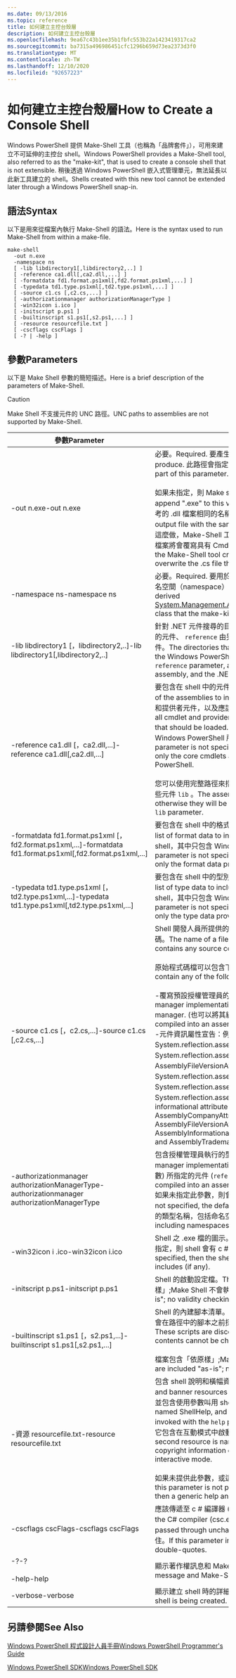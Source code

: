 ```yaml
---
ms.date: 09/13/2016
ms.topic: reference
title: 如何建立主控台殼層
description: 如何建立主控台殼層
ms.openlocfilehash: 9ea67c43b1ee35b1fbfc553b22a1423419317ca2
ms.sourcegitcommit: ba7315a496986451cfc1296b659d73ea2373d3f0
ms.translationtype: MT
ms.contentlocale: zh-TW
ms.lasthandoff: 12/10/2020
ms.locfileid: "92657223"
---
```

# <a name="how-to-create-a-console-shell"></a><span data-ttu-id="0a57a-103">如何建立主控台殼層</span><span class="sxs-lookup"><span data-stu-id="0a57a-103">How to Create a Console Shell</span></span>

<span data-ttu-id="0a57a-104">Windows PowerShell 提供 Make-Shell 工具（也稱為「品牌套件」），可用來建立不可延伸的主控台 shell。</span><span class="sxs-lookup"><span data-stu-id="0a57a-104">Windows PowerShell provides a Make-Shell tool, also referred to as the "make-kit", that is used to create a console shell that is not extensible.</span></span> <span data-ttu-id="0a57a-105">稍後透過 Windows PowerShell 嵌入式管理單元，無法延長以此新工具建立的 shell。</span><span class="sxs-lookup"><span data-stu-id="0a57a-105">Shells created with this new tool cannot be extended later through a Windows PowerShell snap-in.</span></span>

## <a name="syntax"></a><span data-ttu-id="0a57a-106">語法</span><span class="sxs-lookup"><span data-stu-id="0a57a-106">Syntax</span></span>

<span data-ttu-id="0a57a-107">以下是用來從檔案內執行 Make-Shell 的語法。</span><span class="sxs-lookup"><span data-stu-id="0a57a-107">Here is the syntax used to run Make-Shell from within a make-file.</span></span>

```
make-shell
  -out n.exe
  -namespace ns
  [ -lib libdirectory1[,libdirectory2,..] ]
  [ -reference ca1.dll[,ca2.dll,...] ]
  [ -formatdata fd1.format.ps1xml[,fd2.format.ps1xml,...] ]
  [ -typedata td1.type.ps1xml[,td2.type.ps1xml,...] ]
  [ -source c1.cs [,c2.cs,...] ]
  [ -authorizationmanager authorizationManagerType ]
  [ -win32icon i.ico ]
  [ -initscript p.ps1 ]
  [ -builtinscript s1.ps1[,s2.ps1,...] ]
  [ -resource resourcefile.txt ]
  [ -cscflags cscFlags ]
  [ -? | -help ]
```

## <a name="parameters"></a><span data-ttu-id="0a57a-108">參數</span><span class="sxs-lookup"><span data-stu-id="0a57a-108">Parameters</span></span>

<span data-ttu-id="0a57a-109">以下是 Make Shell 參數的簡短描述。</span><span class="sxs-lookup"><span data-stu-id="0a57a-109">Here is a brief description of the parameters of Make-Shell.</span></span>

> [!CAUTION]
> <span data-ttu-id="0a57a-110">Make Shell 不支援元件的 UNC 路徑。</span><span class="sxs-lookup"><span data-stu-id="0a57a-110">UNC paths to assemblies are not supported by Make-Shell.</span></span>

|<span data-ttu-id="0a57a-111">參數</span><span class="sxs-lookup"><span data-stu-id="0a57a-111">Parameter</span></span>|<span data-ttu-id="0a57a-112">說明</span><span class="sxs-lookup"><span data-stu-id="0a57a-112">Description</span></span>|
|---------------|-----------------|
|<span data-ttu-id="0a57a-113">-out n.exe</span><span class="sxs-lookup"><span data-stu-id="0a57a-113">-out n.exe</span></span>|<span data-ttu-id="0a57a-114">必要。</span><span class="sxs-lookup"><span data-stu-id="0a57a-114">Required.</span></span> <span data-ttu-id="0a57a-115">要產生之 shell 的名稱。</span><span class="sxs-lookup"><span data-stu-id="0a57a-115">The name of the shell to produce.</span></span> <span data-ttu-id="0a57a-116">此路徑會指定為此參數的一部分。</span><span class="sxs-lookup"><span data-stu-id="0a57a-116">The path is specified as part of this parameter.</span></span><br /><br /> <span data-ttu-id="0a57a-117">如果未指定，則 Make shell 會將 ".exe" 附加至這個值。</span><span class="sxs-lookup"><span data-stu-id="0a57a-117">Make-shell will append ".exe" to this value if it is not specified.</span></span> <span data-ttu-id="0a57a-118">**注意：**  請勿使用與參考的 .dll 檔案相同的名稱來建立輸出檔。</span><span class="sxs-lookup"><span data-stu-id="0a57a-118">**Caution:**  Do not create an output file with the same name as the referenced .dll file.</span></span> <span data-ttu-id="0a57a-119">如果您嘗試這麼做，Make-Shell 工具就會建立一個具有相同名稱的 .cs 檔案，而該檔案將會覆寫具有 Cmdlet 原始程式碼的 .cs 檔案。</span><span class="sxs-lookup"><span data-stu-id="0a57a-119">If you attempt this, the Make-Shell tool creates a .cs file with the same name, which will overwrite the .cs file that has your cmdlet source code.</span></span>|
|<span data-ttu-id="0a57a-120">-namespace ns</span><span class="sxs-lookup"><span data-stu-id="0a57a-120">-namespace ns</span></span>|<span data-ttu-id="0a57a-121">必要。</span><span class="sxs-lookup"><span data-stu-id="0a57a-121">Required.</span></span> <span data-ttu-id="0a57a-122">要用於產生和編譯之 [Runspaceconfiguration](/dotnet/api/System.Management.Automation.Runspaces.RunspaceConfiguration) 類別的命名空間（namespace）的命名空間。</span><span class="sxs-lookup"><span data-stu-id="0a57a-122">The namespace to use for the derived [System.Management.Automation.Runspaces.Runspaceconfiguration](/dotnet/api/System.Management.Automation.Runspaces.RunspaceConfiguration) class that the make-kit generates and compiles.</span></span>|
|<span data-ttu-id="0a57a-123">-lib libdirectory1 [，libdirectory2,..]</span><span class="sxs-lookup"><span data-stu-id="0a57a-123">-lib libdirectory1[,libdirectory2,..]</span></span>|<span data-ttu-id="0a57a-124">針對 .NET 元件搜尋的目錄，包括 Windows PowerShell 元件、參數指定的元件、 `reference` 由另一個元件間接參考的元件，以及 .net 系統元件。</span><span class="sxs-lookup"><span data-stu-id="0a57a-124">The directories that are searched for .NET assemblies, including the Windows PowerShell assemblies, assemblies specified by the `reference` parameter, assemblies indirectly referenced by another assembly, and the .NET system assemblies.</span></span>|
|<span data-ttu-id="0a57a-125">-reference ca1.dll [，ca2.dll,...]</span><span class="sxs-lookup"><span data-stu-id="0a57a-125">-reference ca1.dll[,ca2.dll,...]</span></span>|<span data-ttu-id="0a57a-126">要包含在 shell 中的元件清單（以逗號分隔）。</span><span class="sxs-lookup"><span data-stu-id="0a57a-126">A comma-separated list of the assemblies to include in the shell.</span></span> <span data-ttu-id="0a57a-127">這些元件包括所有的 Cmdlet 和提供者元件，以及應該載入的資源元件。</span><span class="sxs-lookup"><span data-stu-id="0a57a-127">These assemblies  includes all cmdlet and provider assemblies, as well as resource assemblies that should be loaded.</span></span> <span data-ttu-id="0a57a-128">如果未指定此參數，則會產生 shell，其中只包含 Windows PowerShell 所提供的核心 Cmdlet 和提供者。</span><span class="sxs-lookup"><span data-stu-id="0a57a-128">If this parameter is not specified, then a shell is produced that contains only the core cmdlets and providers provided by Windows PowerShell.</span></span><br /><br /> <span data-ttu-id="0a57a-129">您可以使用完整路徑來指定元件，否則會使用參數所指定的路徑來搜尋這些元件 `lib` 。</span><span class="sxs-lookup"><span data-stu-id="0a57a-129">The assemblies can be specified using their full path, otherwise they will be searched for using the path specified by the `lib` parameter.</span></span>|
|<span data-ttu-id="0a57a-130">-formatdata fd1.format.ps1xml [，fd2.format.ps1xml,...]</span><span class="sxs-lookup"><span data-stu-id="0a57a-130">-formatdata fd1.format.ps1xml[,fd2.format.ps1xml,...]</span></span>|<span data-ttu-id="0a57a-131">要包含在 shell 中的格式資料清單（以逗號分隔）。</span><span class="sxs-lookup"><span data-stu-id="0a57a-131">A comma-separated list of format data to include in the shell.</span></span> <span data-ttu-id="0a57a-132">如果未指定此參數，則會產生 shell，其中只包含 Windows PowerShell 所提供的格式資料。</span><span class="sxs-lookup"><span data-stu-id="0a57a-132">If this parameter is not specified, then a shell is produced that contains only the format data provided by Windows PowerShell.</span></span>|
|<span data-ttu-id="0a57a-133">-typedata td1.type.ps1xml [，td2.type.ps1xml,...]</span><span class="sxs-lookup"><span data-stu-id="0a57a-133">-typedata td1.type.ps1xml[,td2.type.ps1xml,...]</span></span>|<span data-ttu-id="0a57a-134">要包含在 shell 中的型別資料清單（以逗號分隔）。</span><span class="sxs-lookup"><span data-stu-id="0a57a-134">A comma-separated list of type data to include in the shell.</span></span> <span data-ttu-id="0a57a-135">如果未指定此參數，則會產生 shell，其中只包含 Windows PowerShell 所提供的類型資料。</span><span class="sxs-lookup"><span data-stu-id="0a57a-135">If this parameter is not specified, then a shell is produced that contains only the type data provided by Windows PowerShell.</span></span>|
|<span data-ttu-id="0a57a-136">-source c1.cs [，c2.cs,...]</span><span class="sxs-lookup"><span data-stu-id="0a57a-136">-source c1.cs [,c2.cs,...]</span></span>|<span data-ttu-id="0a57a-137">Shell 開發人員所提供的檔案名，其中包含建立 shell 所需的任何原始程式碼。</span><span class="sxs-lookup"><span data-stu-id="0a57a-137">The name of a file, provided by the shell developer, that contains any source code needed to build the shell.</span></span><br /><br /> <span data-ttu-id="0a57a-138">原始程式碼檔可以包含下列任何原始程式碼：</span><span class="sxs-lookup"><span data-stu-id="0a57a-138">The source code file can contain any of the following source code:</span></span><br /><br /> <span data-ttu-id="0a57a-139">-覆寫預設授權管理員的授權管理員執行。</span><span class="sxs-lookup"><span data-stu-id="0a57a-139">-   The Authorization manager implementation that overrides the default authorization manager.</span></span> <span data-ttu-id="0a57a-140"> (也可以將其編譯為元件。 ) </span><span class="sxs-lookup"><span data-stu-id="0a57a-140">(This could also be supplied compiled into an assembly.)</span></span><br /><span data-ttu-id="0a57a-141">-元件資訊屬性宣告：例如 System.reflection.assemblycompanyattribute>、System.reflection.assemblycopyrightattribute>、AssemblyFileVersionAttribute、System.reflection.assemblyinformationalversionattribute>、System.reflection.assemblyproductattribute> 和 System.reflection.assemblytrademarkattribute>。</span><span class="sxs-lookup"><span data-stu-id="0a57a-141">-   Assembly informational attribute declarations: such as the AssemblyCompanyAttribute, AssemblyCopyrightAttribute, AssemblyFileVersionAttribute, AssemblyInformationalVersionAttribute, AssemblyProductAttribute, and AssemblyTrademarkAttribute.</span></span>|
|<span data-ttu-id="0a57a-142">-authorizationmanager authorizationManagerType</span><span class="sxs-lookup"><span data-stu-id="0a57a-142">-authorizationmanager authorizationManagerType</span></span>|<span data-ttu-id="0a57a-143">包含授權管理員執行的型別。</span><span class="sxs-lookup"><span data-stu-id="0a57a-143">The type that contains the authorization manager implementation.</span></span> <span data-ttu-id="0a57a-144">這可以在原始程式碼中定義，也可以編譯為參數) 所指定的元件 (`reference` 。</span><span class="sxs-lookup"><span data-stu-id="0a57a-144">This can be defined in source code, or compiled into an assembly (specified by the `reference` parameter).</span></span> <span data-ttu-id="0a57a-145">如果未指定此參數，則會使用預設的安全性管理員。</span><span class="sxs-lookup"><span data-stu-id="0a57a-145">If this parameter is not specified, the default security manager is used.</span></span> <span data-ttu-id="0a57a-146">此值應該是完整的類型名稱，包括命名空間。</span><span class="sxs-lookup"><span data-stu-id="0a57a-146">The value should be the full type name, including namespaces.</span></span>|
|<span data-ttu-id="0a57a-147">-win32icon i .ico</span><span class="sxs-lookup"><span data-stu-id="0a57a-147">-win32icon i.ico</span></span>|<span data-ttu-id="0a57a-148">Shell 之 .exe 檔的圖示。</span><span class="sxs-lookup"><span data-stu-id="0a57a-148">The icon for the .exe file for the shell.</span></span> <span data-ttu-id="0a57a-149">如果未指定，則 shell 會有 c # 編譯器包含 (（如果有任何) ）的圖示。</span><span class="sxs-lookup"><span data-stu-id="0a57a-149">If not specified, then the shell will have the icon that the c# compiler includes (if any).</span></span>|
|<span data-ttu-id="0a57a-150">-initscript p.ps1</span><span class="sxs-lookup"><span data-stu-id="0a57a-150">-initscript p.ps1</span></span>|<span data-ttu-id="0a57a-151">Shell 的啟動設定檔。</span><span class="sxs-lookup"><span data-stu-id="0a57a-151">The startup profile for the shell.</span></span> <span data-ttu-id="0a57a-152">檔案包含「依原樣」;Make Shell 不會執行任何有效性檢查。</span><span class="sxs-lookup"><span data-stu-id="0a57a-152">The file is included "as-is"; no validity checking is done by Make-Shell.</span></span>|
|<span data-ttu-id="0a57a-153">-builtinscript s1.ps1 [，s2.ps1,...]</span><span class="sxs-lookup"><span data-stu-id="0a57a-153">-builtinscript s1.ps1[,s2.ps1,...]</span></span>|<span data-ttu-id="0a57a-154">Shell 的內建腳本清單。</span><span class="sxs-lookup"><span data-stu-id="0a57a-154">A list of built-in scripts for the shell.</span></span> <span data-ttu-id="0a57a-155">這些腳本會在路徑中的腳本之前探索，且在建立 shell 之後，就無法變更其內容。</span><span class="sxs-lookup"><span data-stu-id="0a57a-155">These scripts are discovered before scripts in the path, and their contents cannot be changed once the shell is built.</span></span><br /><br /> <span data-ttu-id="0a57a-156">檔案包含「依原樣」;Make Shell 不會執行任何有效性檢查。</span><span class="sxs-lookup"><span data-stu-id="0a57a-156">The files are included "as-is"; no validity checking is done by Make-Shell.</span></span>|
|<span data-ttu-id="0a57a-157">-資源 resourcefile.txt</span><span class="sxs-lookup"><span data-stu-id="0a57a-157">-resource resourcefile.txt</span></span>|<span data-ttu-id="0a57a-158">包含 shell 說明和橫幅資源的 .txt 檔案。</span><span class="sxs-lookup"><span data-stu-id="0a57a-158">The .txt file containing help and banner resources for the shell.</span></span> <span data-ttu-id="0a57a-159">第一個資源的名稱是 ShellHelp，並包含使用參數叫用 shell 時所顯示的文字 `help` 。</span><span class="sxs-lookup"><span data-stu-id="0a57a-159">The first resource is named ShellHelp, and contains the text displayed if the shell is invoked with the `help` parameter.</span></span> <span data-ttu-id="0a57a-160">第二個資源的名稱是 ShellBanner，它包含在互動模式中啟動 shell 時所顯示的文字和著作權資訊。</span><span class="sxs-lookup"><span data-stu-id="0a57a-160">The second resource is named ShellBanner, and it contains the text and copyright information displayed when the shell is launched in interactive mode.</span></span><br /><br /> <span data-ttu-id="0a57a-161">如果未提供此參數，或這些資源不存在，則會使用一般說明和橫幅。</span><span class="sxs-lookup"><span data-stu-id="0a57a-161">If this parameter is not provided, or these resources are not present, then a generic help and banner are used.</span></span>|
|<span data-ttu-id="0a57a-162">-cscflags cscFlags</span><span class="sxs-lookup"><span data-stu-id="0a57a-162">-cscflags cscFlags</span></span>|<span data-ttu-id="0a57a-163">應該傳遞至 c # 編譯器 ( # A0) 的旗標。</span><span class="sxs-lookup"><span data-stu-id="0a57a-163">Flags that should be passed to the C# compiler (csc.exe).</span></span> <span data-ttu-id="0a57a-164">這些是透過未變更的傳遞。</span><span class="sxs-lookup"><span data-stu-id="0a57a-164">These are passed through unchanged.</span></span> <span data-ttu-id="0a57a-165">如果此參數包含空格，則應以雙引號括住。</span><span class="sxs-lookup"><span data-stu-id="0a57a-165">If this parameter includes spaces, it should be surrounded in double-quotes.</span></span>|
|<span data-ttu-id="0a57a-166">-?</span><span class="sxs-lookup"><span data-stu-id="0a57a-166">-?</span></span><br /><br /> <span data-ttu-id="0a57a-167">-help</span><span class="sxs-lookup"><span data-stu-id="0a57a-167">-help</span></span>|<span data-ttu-id="0a57a-168">顯示著作權訊息和 Make-Shell 命令列選項。</span><span class="sxs-lookup"><span data-stu-id="0a57a-168">Displays the copyright message and Make-Shell command line options.</span></span>|
|<span data-ttu-id="0a57a-169">-verbose</span><span class="sxs-lookup"><span data-stu-id="0a57a-169">-verbose</span></span>|<span data-ttu-id="0a57a-170">顯示建立 shell 時的詳細資訊。</span><span class="sxs-lookup"><span data-stu-id="0a57a-170">Displays detailed information while the shell is being created.</span></span>|

## <a name="see-also"></a><span data-ttu-id="0a57a-171">另請參閱</span><span class="sxs-lookup"><span data-stu-id="0a57a-171">See Also</span></span>

[<span data-ttu-id="0a57a-172">Windows PowerShell 程式設計人員手冊</span><span class="sxs-lookup"><span data-stu-id="0a57a-172">Windows PowerShell Programmer's Guide</span></span>](./windows-powershell-programmer-s-guide.md)

[<span data-ttu-id="0a57a-173">Windows PowerShell SDK</span><span class="sxs-lookup"><span data-stu-id="0a57a-173">Windows PowerShell SDK</span></span>](../windows-powershell-reference.md)
